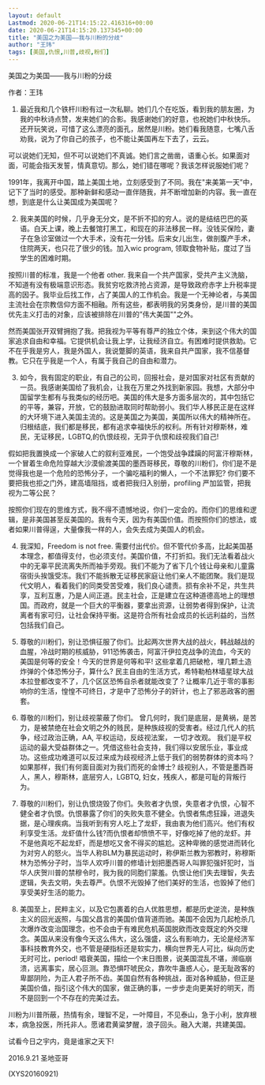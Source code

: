 ```yaml
---
layout: default
Lastmod: 2020-06-21T14:15:22.416316+00:00
date: 2020-06-21T14:15:20.137345+00:00
title: "美国之为美国——我与川粉的分歧"
author: "王玮"
tags: [美国,仇恨,川普,歧视,粉们]
---
```


美国之为美国——我与川粉的分歧

作者：王玮

1. 最近我和几个铁杆川粉有过一次私聊。她们几个在吃饭，看到我的朋友圈，为我的中秋诗点赞，发来她们的合影。我感谢她们的好意，也祝她们中秋快乐。还开玩笑说，可惜了这么漂亮的面孔，居然是川粉。她们看我随意，七嘴八舌劝我，说为了你自己的孩子，也不能让美国再左下去了，云云。

可以说她们无知，但不可以说她们不真诚。她们言之凿凿，语重心长。如果面对面，可能会指天发誓，情真意切。那么，她们错在哪呢？我该怎样说服她们呢？

1991年，我离开中国，踏上美国土地，立刻感受到了不同。我在"来美第一天”中，记下了当时的感受。那种新鲜和感动一直伴随我，并不断增加新的内容。我一直在想，到底是什么让美国成为美国呢？

2. 我来美国的时候，几乎身无分文，是不折不扣的穷人。说的是结结巴巴的英语。白天上课，晚上去餐馆打黑工，和现在的非法移民一样。没钱买保险，妻子在急诊室做过一个大手术，没有花一分钱。后来女儿出生，做剖腹产手术，住院两天，也只花了很少的钱。加入wic program, 领取食物补贴，度过了当学生的困难时期。

按照川普的标准，我是一个他者 other. 我来自一个共产国家，受共产主义洗脑，不知道有没有极端意识形态。我贫穷吃救济抢占资源，是导致政府赤字上升税率提高的因子。我毕业后找工作，占了美国人的工作机会。我是一个无神论者，与美国主流社会在宗教信仰方面不相融。所有这些，都表明我的另类身份，是川普的美国优先主义打击的对象，应该被排除在川普的”伟大美国""之外。

然而美国张开双臂拥抱了我。把我视为平等有尊严的独立个体，来到这个伟大的国家追求自由和幸福。它提供机会让我上学，让我经济自立。有困难时提供救助。它不在乎我是穷人，我是外国人，我说蹩脚的英语，我来自共产国家，我不信基督教。它只在乎我是一个人，有属于我自己的自由和潜力。

3. 如今，我有固定的职业，有自己的公司，回报社会，是对国家对社区有贡献的一员。我感谢美国给了我机会，让我在万里之外找到新家园。我想，大部分中国留学生都有与我类似的经历吧。美国的伟大是多方面多层次的，其中包括它的平等，兼容，开放，它的鼓励进取同时帮助弱小。我们华人移民正是在这样的大环境下进入美国主流的。这是美国之为美国，美国所以伟大的精神所在。归根结底，我们都是移民，都有追求幸福快乐的权利。所有针对穆斯林，难民，无证移民，LGBTQ,的仇恨歧视，无异于仇恨和歧视我们自己!

假如把我置换成一个家破人亡的叙利亚难民，一个饱受战争蹂躏的阿富汗穆斯林，一个冒着生命危险穿越大沙漠偷渡美国的墨西哥移民，尊敬的川粉们，你们是不是觉得我也是一个危险的恐怖分子，一个骗吃福利的懒人，一个不法罪犯? 你们要不要把我也拒之门外，建高墙阻挡，或者把我归入别册，profiling 严加监管，把我视为二等公民？

按照你们现在的思维方式，我不得不遗憾地说，你们一定会的。而你们的思维和逻辑，是非美国甚至反美国的。我有今天，因为有美国价值。而按照你们的想法，或者如果川普得逞，大量像我一样的人，会失去成为美国人的机会。

4. 我深知，Freedom is not free. 需要付出代价。但不管代价多高，比起美国基本理念，都值得支付，也必须支付。美国价值，不打折扣。我们无法看着战火中的无辜平民流离失所而袖手旁观。我们不能为了省下几个钱让母亲和儿童露宿街头挨饿受冻。我们不能拆散无证移民家庭让他们亲人不能团聚。我们是现代文明人，看着我们的同类受苦受难，我们良心谴责。损有余补不足，共生共享，互利互惠，乃是人间正道。民主社会，正是建立在这种道德高地上的理想国。而政府，就是一个巨大的平衡器，要拿出资源，让弱势者得到保护，让流离者有家可归，让社会保持平衡。这是符合所有社会成员的长远利益的，当然包括我们自己。

5. 尊敬的川粉们，别让恐惧征服了你们。比起两次世界大战的战火，韩战越战的血腥，冷战时期的核威胁，911恐怖袭击，阿富汗伊拉克战争的流血，今天的美国是何等的安全！今天的世界是何等和平! 这些拿着几把破枪，埋几颗土造炸弹的个体恐怖分子，算什么? 民主自由的生活方式，希特勒柏林墙星球大战本拉登都改变不了，几个区区恐怖自杀者就能改变了？让概率几近于零的事影响你的生活，惶惶不可终日，才是中了恐怖分子的奸计，也上了邪恶政客的圈套。

6. 尊敬的川粉们，别让歧视蒙蔽了你们。 曾几何时，我们是底层，是黄祸，是苦力，是被禁绝在社会文明之外的贱民，是种族歧视的受害者。经过几代人的抗争，经过政治正确，AA, 平权运动，反歧视法案， 一切才改观。 我们是平权运动的最大受益群体之一。凭借这些社会支持，我们得以安居乐业，事业成功。这些成功难道可以反过来成为歧视经济上低于我们的弱势群体的资本吗？如果那样，我们有何面目面对为我们而死的金博士? 歧视别人，不管是墨西哥人，黑人，穆斯林，底层穷人，LGBTQ, 妇女，残疾人，都是可耻的背叛行为。

7. 尊敬的川粉们，别让仇恨烧毁了你们。失败者才仇恨，失意者才仇恨，心智不健全者才仇恨。仇恨暴露了你们的失败失意不健全。仇恨者焦虑狂躁，进退失据，是心理疾病。当我听到有穷人吃上了龙虾，我由衷为他们高兴。他们有权利享受生活。龙虾值什么钱?而仇恨者却愤愤不平，好像吃掉了他的龙虾。并不是他真吃不起龙虾，而是想吃又舍不得买的尴尬。这种卑微的感觉进而转化为对穷人的怒火。当华人称BLM为暴民运动时，称伊斯兰教为邪教时，称穆斯林为恐怖分子时，当华人欢呼川普的修墙计划把墨西哥人叫罪犯强奸犯时，当华人庆贺川普的禁穆令时，我为我的同胞们蒙羞。仇恨让他们失去理智，失去逻辑，失去文明，失去尊严。仇恨不光毁掉了他们美好的生活，也毁掉了他们享受美好生活的能力。

8. 美国至上，民粹主义，以及它包裹着的白人优胜思想，都是历史逆流，是种族主义的回光返照，与国父昌言的美国价值背道而驰。美国不会因为几起枪杀几次爆炸改变治国理念，也不会由于有难民危机英国脱欧而改变既定的外交理念。美国从来没有像今天这么伟大，这么强盛，这么有影响力，无论是经济军事科技教育外交，也不管是硬指标还是软实力，横向世界无人可比，纵向历史无时可比，period! 唱衰美国，描绘一个末日图景，说美国混乱不堪，濒临崩溃，远离事实，居心叵测。靠恐惧吓唬民众，靠吹牛蛊惑人心，是无耻政客的卑鄙阴险，为正人君子所不齿。美国自然有各种挑战，面对各种威胁，但正是美国价值，指引这个伟大的国家，做正确的事，一步步走向更美好的明天，而不是回到一个不存在的完美过去。

川粉为川普所蔽，热情有余，理智不足，一叶障目，不见泰山，急于小利，放弃根本，病急投医，所托非人。愿诸君黄粱梦醒，浪子回头。融入大潮，共建美国。

试看今日之宇内，竟是谁家之天下!

2016.9.21 圣地亚哥

(XYS20160921)

